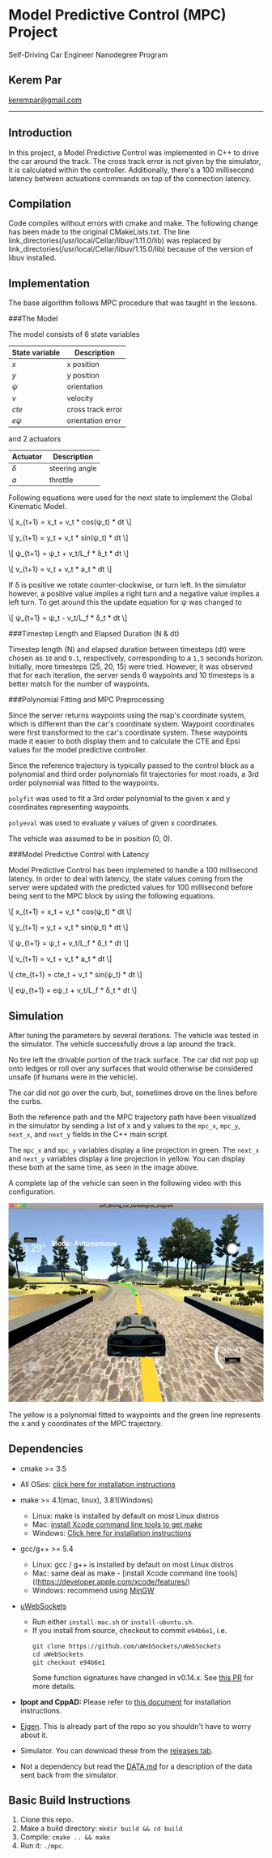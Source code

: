 # Model Predictive Control (MPC) Project
Self-Driving Car Engineer Nanodegree Program


## Kerem Par
<kerempar@gmail.com>

---

## Introduction

In this project, a Model Predictive Control was implemented in C++ to drive the car around the track. The cross track error is not given by the simulator, it is calculated within the controller. Additionally, there's a 100 millisecond latency between actuations commands on top of the connection latency.

## Compilation

Code compiles without errors with cmake and make. 
The following change has been made to the original CMakeLists.txt. The line link_directories(/usr/local/Cellar/libuv/1.11.0/lib) was replaced by link_directories(/usr/local/Cellar/libuv/1.15.0/lib) because of the version of libuv installed.

## Implementation

The base algorithm follows MPC procedure that was taught in the lessons.

###The Model

The model consists of 6 state variables 

| State variable | Description|
| ----- | ------- | 
|  *x*    |  x position  |  
|  *y*   |  y position  | 
|  *ψ*   |  orientation  | 
|  *v*   |  velocity  | 
|  *cte*   |  cross track error  | 
|  *eψ*   |  orientation error  | 

and 2 actuators 

| Actuator  |  Description|
| ----- | ------- | 
|  *δ*    |  steering angle  |  
|  *a*   |  throttle  | 

Following  equations were used for the next state to implement the Global Kinematic Model.

\\[
 x_{t+1} = x_t  + v_t * cos(ψ_t) * dt
\\]

\\[
 y_{t+1} = y_t  + v_t * sin(ψ_t) * dt 
\\]
	 	 
\\[
 ψ_{t+1} = ψ_t  + v_t/L_f * δ_t * dt 
\\]

\\[
 v_{t+1} = v_t  + v_t * a_t * dt 
\\]

If δ is positive we rotate counter-clockwise, or turn left. In the simulator however, a positive value implies a right turn and a negative value implies a left turn. To get around this the update equation for ψ was changed to

\\[
 ψ_{t+1} = ψ_t  - v_t/L_f * δ_t * dt 
\\]

###Timestep Length and Elapsed Duration (N & dt) 

Timestep length (N) and elapsed duration between timesteps (dt) were chosen as `10` and `0.1`, respectively, corresponding to a `1,5` seconds horizon.  Initially, more timesteps (25, 20, 15) were tried. However, it was observed that for each iteration, the server sends 6 waypoints and 10 timesteps is a better match for the number of waypoints. 


###Polynomial Fitting and MPC Preprocessing

Since the server returns waypoints using the map's coordinate system, which is different than the car's coordinate system. Waypoint coordinates were first transformed to the car's coordinate system. These waypoints made it easier to both display them and to calculate the CTE and Epsi values for the model predictive controller.

Since the reference trajectory is typically passed to the control block as a polynomial and third order polynomials fit trajectories for most roads, a 3rd order polynomial was fitted to the waypoints.

`polyfit` was used to fit a 3rd order polynomial to the given x and y coordinates representing waypoints.

`polyeval` was used to evaluate y values of given x coordinates.

The vehicle was assumed to be in position (0, 0).

###Model Predictive Control with Latency

Model Predictive Control has been implemeted to handle a 100 millisecond latency. 
In order to deal with latency, the state values coming from the server were updated with the predicted values for 100 millisecond before being sent to the MPC block by using the following equations. 

\\[
 x_{t+1} = x_t  + v_t * cos(ψ_t) * dt
\\]

\\[
 y_{t+1} = y_t  + v_t * sin(ψ_t) * dt 
\\]
	 	 
\\[
 ψ_{t+1} = ψ_t  + v_t/L_f * δ_t * dt 
\\]

\\[
 v_{t+1} = v_t  + v_t * a_t * dt 
\\]

\\[
 cte_{t+1} = cte_t  + v_t * sin(ψ_t) * dt 
\\]

\\[
 eψ_{t+1} = eψ_t  + v_t/L_f * δ_t * dt 
\\]

## Simulation

After tuning the parameters by several iterations. The vehicle was tested in the simulator. The vehicle successfully drove a lap around the track.

No tire left the drivable portion of the track surface. The car did not pop up onto ledges or roll over any surfaces that would otherwise be considered unsafe (if humans were in the vehicle).

The car did not go over the curb, but, sometimes drove on the lines before the curbs.

Both the reference path and the MPC trajectory path have been visualized in the simulator by sending a list of x and y values to the `mpc_x`, `mpc_y`, `next_x`, and `next_y` fields in the C++ main script.

The `mpc_x` and `mpc_y` variables display a line projection in green. The `next_x` and `next_y` variables display a line projection in yellow. You can display these both at the same time, as seen in the image above.

A complete lap of the vehicle can seen in the following video with this configuration.

[![complete lap](./output_images/mpc1.png "video")](./video/MPC_Video.mov)


The yellow is a polynomial fitted to waypoints and the green line represents the x and y coordinates of the MPC trajectory.

## Dependencies

* cmake >= 3.5
 * All OSes: [click here for installation instructions](https://cmake.org/install/)
* make >= 4.1(mac, linux), 3.81(Windows)
  * Linux: make is installed by default on most Linux distros
  * Mac: [install Xcode command line tools to get make](https://developer.apple.com/xcode/features/)
  * Windows: [Click here for installation instructions](http://gnuwin32.sourceforge.net/packages/make.htm)
* gcc/g++ >= 5.4
  * Linux: gcc / g++ is installed by default on most Linux distros
  * Mac: same deal as make - [install Xcode command line tools]((https://developer.apple.com/xcode/features/)
  * Windows: recommend using [MinGW](http://www.mingw.org/)
* [uWebSockets](https://github.com/uWebSockets/uWebSockets)
  * Run either `install-mac.sh` or `install-ubuntu.sh`.
  * If you install from source, checkout to commit `e94b6e1`, i.e.
    ```
    git clone https://github.com/uWebSockets/uWebSockets
    cd uWebSockets
    git checkout e94b6e1
    ```
    Some function signatures have changed in v0.14.x. See [this PR](https://github.com/udacity/CarND-MPC-Project/pull/3) for more details.

* **Ipopt and CppAD:** Please refer to [this document](https://github.com/udacity/CarND-MPC-Project/blob/master/install_Ipopt_CppAD.md) for installation instructions.
* [Eigen](http://eigen.tuxfamily.org/index.php?title=Main_Page). This is already part of the repo so you shouldn't have to worry about it.
* Simulator. You can download these from the [releases tab](https://github.com/udacity/self-driving-car-sim/releases).
* Not a dependency but read the [DATA.md](./DATA.md) for a description of the data sent back from the simulator.

## Basic Build Instructions

1. Clone this repo.
2. Make a build directory: `mkdir build && cd build`
3. Compile: `cmake .. && make`
4. Run it: `./mpc`. 




